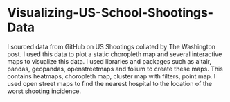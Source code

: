 # Visualizing-US-School-Shootings-Data
I sourced data from GitHub on US Shootings collated by The Washington post. I used this data to plot a static choropleth map and several interactive maps to visualize this data. I used libraries and packages such as altair, pandas, geopandas, openstreetmaps and folium to create these maps. 
This contains heatmaps, choropleth map, cluster map with filters, point map. I used open street maps to find the nearest hospital to the location of the worst shooting incidence. 
